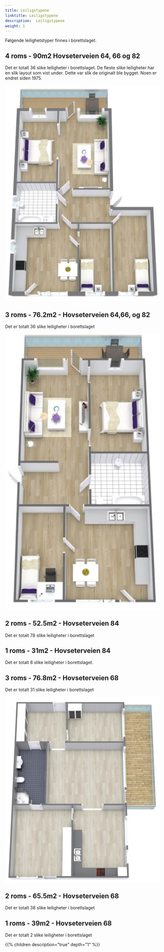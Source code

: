 ```yaml
---
title: Leiligstypene
linktitle: Leiligstypene
description:  Leiligstypene
weight: 1
---
```


Følgende leilighetstyper finnes i borettslaget.

## 4 roms - 90m2 Hovseterveien 64, 66 og 82

Det er totalt 36 slike leiligheter i borettslaget. De fleste slike leiligheter har en slik layout som vist under. Dette var slik de originalt ble bygget. Noen er endret siden 1975.

![Apartment](Leilighet_90_a.jpg "90m2 standardlayout")

## 3 roms - 76.2m2  - Hovseterveien 64,66, og 82

Det er totalt 36 slike leiligheter i borettslaget

![Apartment](Leilighet_77_66a.jpg "77m2 lavblokk standardlayout")

## 2 roms - 52.5m2 - Hovseterveien 84

Det er totalt 78 slike leiligheter i borettslaget

## 1 roms - 31m2 - Hovseterveien 84

Det er totalt 8 slike leiligheter i borettslaget.

## 3 roms - 76.8m2 - Hovseterveien 68

Det er totalt 31 slike leiligheter i borettslaget

![Apartment](Leilighet_77_68a.jpg "77m2 høyblokk standardlayout")

## 2 roms - 65.5m2 - Hovseterveien 68

Det er totalt 38 slike leiligheter i borettslaget

## 1 roms - 39m2 - Hovseterveien 68

Det er totalt 2 slike leiligheter i borettslaget

{{% children description="true" depth="1" %}}
